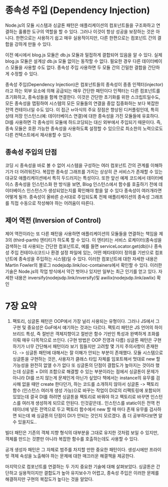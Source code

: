 # 종속성 주입 (Dependency Injection)
Node.js의 모듈 시스템과 싱글톤 패턴은 애플리케이션의 컴포넌트들을 구조화하고 연결하는 훌륭한 도구의 역할을 할 수 있다. 
그러나 이것이 항상 성공을 보장하는 것은 아니다. 한편으로는 사용하기 쉽고 매우 실용적이지만, 다른 한편으로는 컴포넌트 간의 결합을 강하게 만들 수 있다.

이전 예시에서 blog.js 모듈은 db.js 모듈과 밀접하게 결합되어 있음을 알 수 있다. 
실제 blog.js 모듈은 설계상 db.js 모듈 없이는 동작할 수 없다. 필요한 경우 다른 데이터베이스 모듈을 사용할 수도 없다. 
종속성 주입 사용하면 두 모듈 간의 긴밀한 결합을 간단하게 수정할 수 있다.

종속성 주입(Dependency Injection)은 컴포넌트들의 종속성이 종종 인젝터(injector)라고 하는 외부 요소에 의해 공급되는 매우 간단한 패턴이다 
인젝터는 다른 컴포넌트를 초기화하고, 종속성들을 함께 연결한다. 
이것은 간단한 초기화를 위한 스크립트일수도, 모든 종속성을 맵핑하여 시스템의 모든 모듈들의 연결을 중압 집중화하는 보다 복잡한 전역 컨테이너일 수도 있다. 
이 접근 ㅂ아식의 주요 장점은 향상된 디커플링인데, 특히 상태 저장 인스턴스(예: 데이터베이스 연결)에 대한 종속성을 가진 모듈들에 유효하다. 
DI를 사용하면 각 종속성이 모듈에 하드코딩되는 대신 외부에서 주입되기 때문이다. 
즉, 종속 모듈은 호환 가능한 종속성을 사용하도록 설정할 수 있으므로 최소한의 노력으로도 다른 컨텍스트에서 재사용할 수 있다.

## 종속성 주입의 단점
코딩 시 종속성을 바로 볼 수 없어 시스템을 구성하는 여러 컴포넌트 간의 관계를 이해하기가 더 어려워진다. 
복잡한 종속성 그래프를 가지는 상상히 큰 서비스가 존재할 수 있는 대규모 애플리케이션에서 특히 두드러지는 특성이다. 
또한 앞선 예제 코드에서 데이터베이스 종속성을 인스턴스화 한 방식을 보면, 
Blog 인스턴스에서 함수를 호출하기 전에 데이터베이스 인스턴스가 생성되었는지를 확인해야 함을 알 수 있다
종속성이 여러개라면 어떻게 될까. 종속성이 올바른 순서대로 주입되도록 전체 애플리케이션의 종속성 그래프를 직접 수동으로 작성해야 하는 어려움이 따른다.

## 제어 역전 (Inversion of Control)
제어 역전이라는 또 다른 패턴을 사용하면 애플리케이션의 모듈들을 연결하는 책임을 제 3의 (third-parth) 엔티티가 하도록 할 수 있다. 
이 엔티티는 서비스 로케이터(종속성을 검색하는 데 사용되는 간단한 컴포넌트로, 예를 들면 serviceLocator.get(db))나 
종속성 주입 컨테이너(코드나 환경 설정 파일에 있는, 어떤 메타데이터 정의를 기반으로 컴포넌트에 종속성을 주입하는 시스템)일 수 있다.
이러한 컴포넌트에 대한 자세한 내용은 Martin Fowler의 블로그 nodejsdp.link/ioc-containers에서 확인할 수 있다.
이러한 기술은 Node.js의 작업 방식에서 약간 벗어나 있지만 일부는 최근 인기를 얻고 있다. 
자세한 내용은 inversify(nodejsdp.link/inversify)및 awilix(nodejsdp.link/awlix) 확인


# 7장 요약
1. 팩토리, 싱글톤 패턴은 OOP에서 가장 널리 사용되는 유형이다. 그러나 JS에서 그 구현 및 중요성은 GoF에서 얘기하는 것과는 다르다. 
팩토리 패턴은 JS 언어의 하이브리드 특성, 즉 절반은 객체지향이고 절반은 함수 기반인 특성과 완벽하게 조화를 이뤄 매우 다목적으로 쓰인다. 
(구현 방법은 OOP 진영과 다름)
싱글톤 패턴은 구현하기가 너무 간단해서 패턴이라 보기 힘들지만 고려할 몇 가지 주의사항이 존재한다. 
-> 싱글톤 패턴에 대해서는 잘 이해가 안되는 부분이 존재했다. 
모듈 시스템으로 싱글톤을 구현하는 것은, 사용자가 클래스 타입 자체를 임포트해서 멋대로 new 할 가능성을 완전히 없앨 수가 없다
또 싱글톤의 단점이 결합도가 높아지는 것이라 했는데 싱글톤 + DI의 조합으로 해결할 수 있는 부분이라는 점에서
싱글톤이 문제가 아니라 DI를 쓰지 않는게 문제인게 아닌가 싶었다
책에서는 instance의 유무를 검사해 없을 때만 create 한다던가, 하는 코드를 소개하지 않아서
싱글톤  -> 팩토리 함수 (인스턴스 여러개 생성 가능)으로 바꾸는 작업이 DI로의 리팩토링에 포함되어 있었는데
결국 DI를 하려면 싱글톤을 팩토리로 바꿔야 하고 팩토리로 바꾸면 인스턴스를 여러개 생성하게 되므로 안된다. 인것같은데..
인스턴스를 static이든 전역 컨테이너에 넣든 전역으로 두고 팩토리 함수에서 new 할 때 마다 존재 유무를 검사하면 되는데 
왜 싱글톤의 단점이 DI가 안되는 것인지 모르겠다. 
좀 더 공부하다보면 알 수 있을지도.. 

빌더 패턴은 기존의 객체 지향 형식의 대부분을 그대로 유지한 것처럼 보일 수 있지만, 
객체를 만드는 것뿐만 아니라 복잡한 함수를 호출하는데도 사용할 수 있다. 

공개 생성자 패턴은 그 자체로 범주를 차지할 만한 중요한 패턴이다. 
생성시에만 프라이빗 객체 속성을 노출해야 하는 문제에 대한 매끄러운 해결책을 제공한다.

마지막으로 컴포넌트를 연결하는 두 가지 중요한 기술에 대해 살펴보았다. 
싱글톤은 간단하고 실용적이지만 결합도가 높아 유지보수가 어렵고,
종속성 주입은 이러한 문제를 해결하지만 구현의 복잡도가 높다는 것을 알았다.

